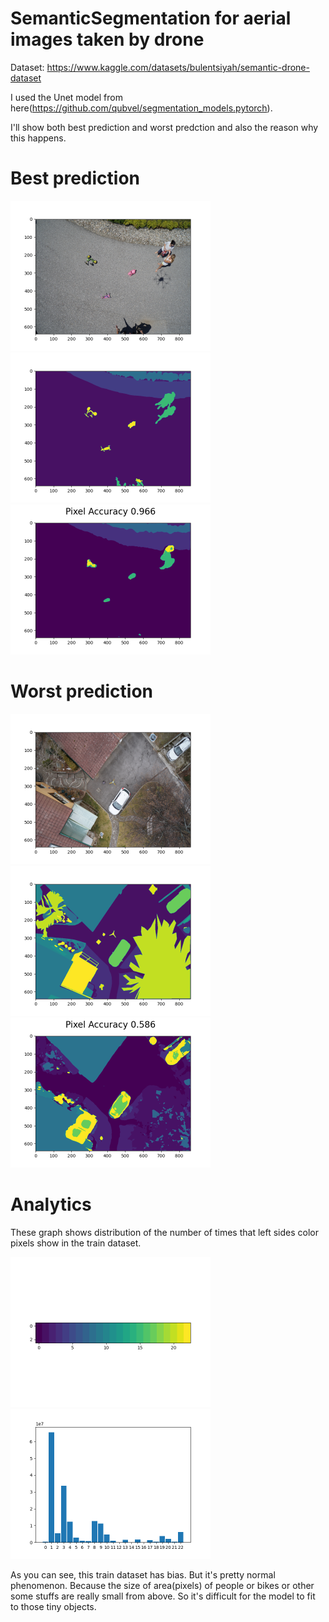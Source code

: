 # SemanticSegmentation for aerial images taken by drone

Dataset: https://www.kaggle.com/datasets/bulentsiyah/semantic-drone-dataset

I used the Unet model from here(https://github.com/qubvel/segmentation_models.pytorch).

I'll show both best prediction and worst predction and also the reason why this happens.
<h1>Best prediction</h1>
<p float="left">
  <img src="https://github.com/O-suke12/SemanticSegmentation/blob/master/evaluation/best3/origin_best16.png" width="320" />
  <img src="https://github.com/O-suke12/SemanticSegmentation/blob/master/evaluation/best3/mask_best16.png" width="320" /> 
  <img src="https://github.com/O-suke12/SemanticSegmentation/blob/master/evaluation/best3/pred_best16.png" width="320" />
</p>



<h1>Worst prediction</h1>
<p float="left">
  <img src="https://github.com/O-suke12/SemanticSegmentation/blob/master/evaluation/worst3/origin_worst5.png" width="320" />
  <img src="https://github.com/O-suke12/SemanticSegmentation/blob/master/evaluation/worst3/mask_worst5.png" width="320" /> 
  <img src="https://github.com/O-suke12/SemanticSegmentation/blob/master/evaluation/worst3/pred_worst5.png" width="320" />
</p>

<h1>Analytics</h1>
These graph shows distribution of the number of times that left sides color pixels show in the train dataset.
<p float="left">
  <img src="https://github.com/O-suke12/SemanticSegmentation/blob/master/evaluation/imcolor_dist.png" width="320" />
  <img src="https://github.com/O-suke12/SemanticSegmentation/blob/master/evaluation/image_dist.png" width="320" />
</p>
As you can see, this train dataset has bias. But it's pretty normal phenomenon. 
Because the size of area(pixels) of people or bikes or other some stuffs are really small from above.
So it's difficult for the model to fit to those tiny objects.


